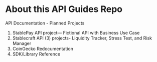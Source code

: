 # About this API Guides Repo

API Documentation - Planned Projects

1. StablePay API project—	Fictional API with Business Use Case
2. Stablecraft API (3) projects- Liquidity Tracker, Stress Test, and Risk Manager
3. CoinGecko Redocumentation
4. SDK/Library Reference 
 
